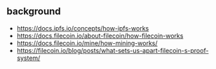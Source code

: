 ## background

 * https://docs.ipfs.io/concepts/how-ipfs-works
 * https://docs.filecoin.io/about-filecoin/how-filecoin-works
 * https://docs.filecoin.io/mine/how-mining-works/
 * https://filecoin.io/blog/posts/what-sets-us-apart-filecoin-s-proof-system/